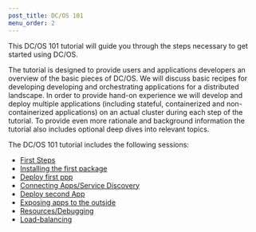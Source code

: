 ```yaml
---
post_title: DC/OS 101
menu_order: 2
---
```


This DC/OS 101 tutorial will guide you through the steps necessary to get started using DC/OS.

The tutorial is designed to provide users and applications developers an overview of the basic pieces of DC/OS. We will discuss basic recipes for developing developing and orchestrating applications for a distributed landscape. In order to provide hand-on experience we will develop and deploy multiple applications (including stateful, containerized and non-containerized applications) on an actual cluster during each step of the tutorial. To provide even more rationale and background information the tutorial also includes optional deep dives into relevant topics.


The DC/OS 101 tutorial includes the following sessions:

* [First Steps][1]
* [Installing the first package][2]
* [Deploy first ppp][3]
* [Connecting Apps/Service Discovery][4]
* [Deploy second App][5]
* [Exposing apps to the outside][6]
* [Resources/Debugging][7]
* [Load-balancing][8]

[1]: /docs/1.8/tutorial/cli/
[2]: /docs/1.8/tutorial/redis-package/
[3]: /docs/1.8/tutorial/app1/
[4]: /docs/1.8/tutorial/service-discovery/
[5]: /docs/1.8/tutorial/app2/
[6]: /docs/1.8/tutorial/marathon-lb/
[7]: /docs/1.8/tutorial/resources/
[8]: /docs/1.8/tutorial/loadbalancing/

